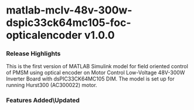 # matlab-mclv-48v-300w-dspic33ck64mc105-foc-opticalencoder v1.0.0
### Release Highlights
This is the first version of MATLAB Simulink model for field oriented control of PMSM using optical encoder on Motor Control Low-Voltage 48V-300W Inverter Board with dsPIC33CK64MC105 DIM.
The model is set up for running Hurst300 (AC300022) motor.


### Features Added\Updated



